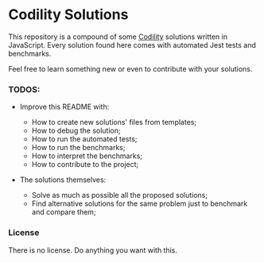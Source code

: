 # Codility Solutions

This repository is a compound of some [Codility](https://app.codility.com/programmers/) solutions written in JavaScript. Every solution found here comes with automated Jest tests and benchmarks.

Feel free to learn something new or even to contribute with your solutions.

### TODOS:

- Improve this README with:
  - How to create new solutions' files from templates;
  - How to debug the solution;
  - How to run the automated tests;
  - How to run the benchmarks;
  - How to interpret the benchmarks;
  - How to contribute to the project;

- The solutions themselves:
  - Solve as much as possible all the proposed solutions;
  - Find alternative solutions for the same problem just to benchmark and compare them;

### License

There is no license. Do anything you want with this.
